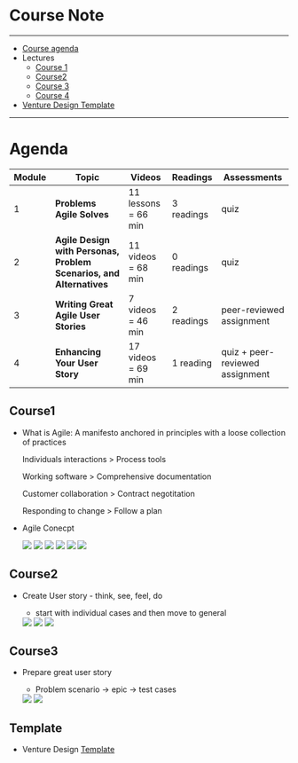 # Course Note

--------------------------
* [Course agenda](#Agenda)
* Lectures
  * [Course 1](#Course1)
  * [Course2](#Course2)
  * [Course 3](#Course3)
  * [Course 4](#Course4)
* [Venture Design Template](#Template)
--------------------------


# Agenda

| **Module** | **Topic**                                                    | **Videos**          | **Readings** | **Assessments**                 |
| ---------- | ------------------------------------------------------------ | ------------------- | ------------ | ------------------------------- |
| 1          | **Problems Agile Solves**                                    | 11 lessons = 66 min | 3 readings   | quiz                            |
| 2          | **Agile Design with Personas, Problem Scenarios, and Alternatives** | 11 videos = 68 min  | 0 readings   | quiz                            |
| 3          | **Writing Great Agile User Stories**                         | 7 videos = 46 min   | 2 readings   | peer-reviewed assignment        |
| 4          | **Enhancing Your User Story**                                | 17 videos = 69 min  | 1 reading    | quiz + peer-reviewed assignment |





## Course1

* What is Agile: A manifesto anchored in principles with a loose collection of practices

  Individuals interactions > Process tools

  Working software > Comprehensive documentation

  Customer collaboration > Contract negotitation

  Responding to change > Follow a plan 

  

* Agile Conecpt

  <img src = "Screenshots/Course1_1.png">

  <img src="Screenshots/Course1_2.png">

  <img src = "Screenshots/Course1_3.png">

  <img src="Screenshots/Course1_4.png">

  <img src="Screenshots/Course1_5.png">

  <img src="Screenshots/Course1_6.png">



## Course2 

* Create User story - think, see, feel, do

  * start with individual cases and then move to general

  <img src="Screenshots/Course2_1.png">

  <img src="Screenshots/Course2_2.png">

  <img src="Screenshots/Course2_3.png">



## Course3

* Prepare great user story

  * Problem scenario -> epic -> test cases

  <img src="Screenshots/Course3_1.png">

  <img src="Screenshots/Course3_2.png">







## Template

* Venture Design [Template](<https://docs.google.com/document/d/1ltO5VtLYMzVYF1siGln1YS_HzjNyhxobfpavEquFO2k/edit>)

